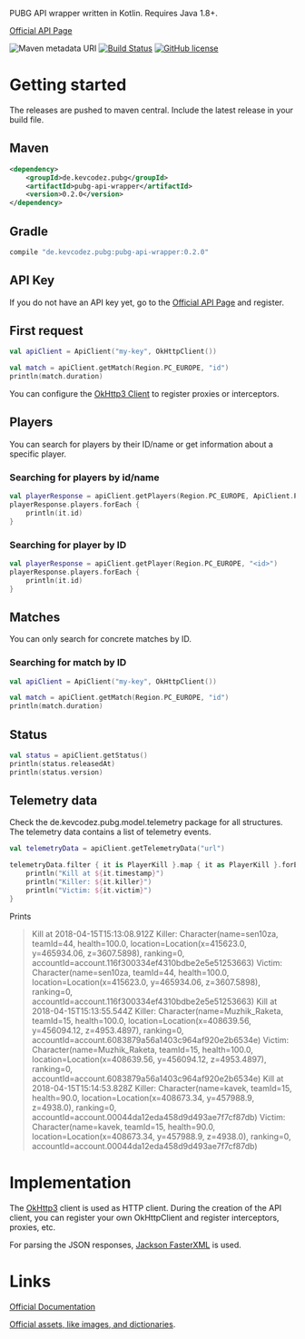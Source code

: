 PUBG API wrapper written in Kotlin. Requires Java 1.8+. 

[Official API Page](https://developer.playbattlegrounds.com)


![Maven metadata URI](https://img.shields.io/maven-metadata/v/http/central.maven.org/maven2/de/kevcodez/pubg/pubg-api-wrapper/maven-metadata.xml.svg)
 [![Build Status](https://travis-ci.org/kevcodez/pubg-api-kotlin.svg?branch=master)](https://travis-ci.org/kevcodez/pubg-api-kotlin)
[![GitHub license](https://img.shields.io/github/license/kevcodez/pubg-api-kotlin.svg)](https://github.com/kevcodez/pubg-api-kotlin/blob/master/LICENSE)


# Getting started

The releases are pushed to maven central. Include the latest release in your build file.

## Maven
```xml
<dependency>
    <groupId>de.kevcodez.pubg</groupId>
    <artifactId>pubg-api-wrapper</artifactId>
    <version>0.2.0</version>
</dependency>
```

## Gradle

```groovy
compile "de.kevcodez.pubg:pubg-api-wrapper:0.2.0"
```

## API Key

If you do not have an API key yet, go to the [Official API Page](https://developer.playbattlegrounds.com) and register.

## First request

```kotlin
val apiClient = ApiClient("my-key", OkHttpClient())

val match = apiClient.getMatch(Region.PC_EUROPE, "id")
println(match.duration)
```

You can configure the [OkHttp3 Client](http://square.github.io/okhttp/) to register proxies or interceptors.

## Players

You can search for players by their ID/name or get information about a specific player.

### Searching for players by id/name

```kotlin
val playerResponse = apiClient.getPlayers(Region.PC_EUROPE, ApiClient.PlayerFilter(playerNames = listOf("HazeZombie")))
playerResponse.players.forEach { 
    println(it.id)
}
```

### Searching for player by ID

```kotlin
val playerResponse = apiClient.getPlayer(Region.PC_EUROPE, "<id>")
playerResponse.players.forEach { 
    println(it.id)
}
```

## Matches

You can only search for concrete matches by ID.

### Searching for match by ID

```kotlin
val apiClient = ApiClient("my-key", OkHttpClient())

val match = apiClient.getMatch(Region.PC_EUROPE, "id")
println(match.duration)
```

## Status

```kotlin
val status = apiClient.getStatus()
println(status.releasedAt)
println(status.version)
```

## Telemetry data

Check the de.kevcodez.pubg.model.telemetry package for all structures. The telemetry data contains a list of telemetry events.

```kotlin
val telemetryData = apiClient.getTelemetryData("url")

telemetryData.filter { it is PlayerKill }.map { it as PlayerKill }.forEach {
    println("Kill at ${it.timestamp}")
    println("Killer: ${it.killer}")
    println("Victim: ${it.victim}")
}
```

Prints

> Kill at 2018-04-15T15:13:08.912Z
>  Killer: Character(name=sen10za, teamId=44, health=100.0, location=Location(x=415623.0, y=465934.06, z=3607.5898), ranking=0, accountId=account.116f300334ef4310bdbe2e5e51253663)
>  Victim: Character(name=sen10za, teamId=44, health=100.0, location=Location(x=415623.0, y=465934.06, z=3607.5898), ranking=0, accountId=account.116f300334ef4310bdbe2e5e51253663)
>  Kill at 2018-04-15T15:13:55.544Z
>  Killer: Character(name=Muzhik_Raketa, teamId=15, health=100.0, location=Location(x=408639.56, y=456094.12, z=4953.4897), ranking=0, accountId=account.6083879a56a1403c964af920e2b6534e)
>  Victim: Character(name=Muzhik_Raketa, teamId=15, health=100.0, location=Location(x=408639.56, y=456094.12, z=4953.4897), ranking=0, accountId=account.6083879a56a1403c964af920e2b6534e)
>  Kill at 2018-04-15T15:14:53.828Z
>  Killer: Character(name=kavek, teamId=15, health=90.0, location=Location(x=408673.34, y=457988.9, z=4938.0), ranking=0, accountId=account.00044da12eda458d9d493ae7f7cf87db)
>  Victim: Character(name=kavek, teamId=15, health=90.0, location=Location(x=408673.34, y=457988.9, z=4938.0), ranking=0, accountId=account.00044da12eda458d9d493ae7f7cf87db)


# Implementation

The [OkHttp3](http://square.github.io/okhttp/) client is used as HTTP client. During the creation of the API client, you can register your own OkHttpClient and register interceptors, proxies, etc.

For parsing the JSON responses, [Jackson FasterXML](https://github.com/FasterXML/jackson) is used.

# Links

[Official Documentation](https://developer.playbattlegrounds.com)

[Official assets, like images, and dictionaries](https://github.com/pubg/api-assets).
